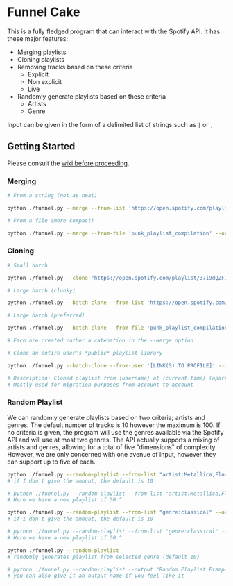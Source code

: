 # Funnel Cake

This is a fully fledged program that can interact with the Spotify API.
It has these major features:

- Merging playlists
- Cloning playlists
- Removing tracks based on these criteria
    * Explicit
    * Non explicit
    * Live
- Randomly generate playlists based on these criteria
    * Artists
    * Genre

Input can be given in the form of a delimited list of strings such as `|` or `,`

## Getting Started

Please consult the [wiki before proceeding](https://github.com/JaredDyreson/Funnel-Cake/wiki/Getting-Started).

### Merging

```bash
# From a string (not as neat)

python ./funnel.py --merge --from-list 'https://open.spotify.com/playlist/37i9dQZF1DXasneILDRM7B|https://open.spotify.com/playlist/0GMRiKLyYuKUg3BXyFKNqT' --delimiter '|' --output "Punk Fun"
```

```bash
# From a file (more compact)

python ./funnel.py --merge --from-file 'punk_playlist_compilation' --output "Punk Fun"
```

### Cloning

```bash
# Small batch

python ./funnel.py --clone "https://open.spotify.com/playlist/37i9dQZF1DXasneILDRM7B"
```

```bash
# Large batch (clunky)

python ./funnel.py --batch-clone --from-list 'https://open.spotify.com/playlist/37i9dQZF1DXasneILDRM7B|https://open.spotify.com/playlist/0GMRiKLyYuKUg3BXyFKNqT' --delimiter '|'
```

```bash
# Large batch (preferred)

python ./funnel.py --batch-clone --from-file 'punk_playlist_compilation'

# Each are created rather a catenation in the --merge option
```

```bash
# Clone an entire user's *public* playlist library

python ./funnel.py --batch-clone --from-user '[LINK(S) TO PROFILE]' --delimiter '|' 

# Description: Cloned playlist from {username} at {current time} (apart of user dump)
# Mostly used for migration purposes from account to account
```

### Random Playlist

We can randomly generate playlists based on two criteria; artists and genres.
The default number of tracks is 10 however the maximum is 100.
If no criteria is given, the program will use the genres available via the Spotify API and will use at most two genres.
The API actually supports a mixing of artists and genres, allowing for a total of five "dimensions" of complexity.
However, we are only concerned with one avenue of input, however they can support up to five of each.

```bash
python ./funnel.py --random-playlist --from-list "artist:Metallica,Flux Pavillion" --output "Metallic Dubstep"
# if I don't give the amount, the default is 10

# python ./funnel.py --random-playlist --from-list "artist:Metallica,Flux Pavillion" --count 50 --output "Metallic Dubstep"
# Here we have a new playlist of 50 ^
```

```bash
python ./funnel.py --random-playlist --from-list "genre:classical" --output "Classical Trip"
# if I don't give the amount, the default is 10

# python ./funnel.py --random-playlist --from-list "genre:classical" --count 50 --output "Classical Trip"
# Here we have a new playlist of 50 ^
```

```bash
python ./funnel.py --random-playlist
# randomly generates playlist from selected genre (default 10)

# python ./funnel.py --random-playlist --output "Random Playlist Example"
# you can also give it an output name if you feel like it
```
